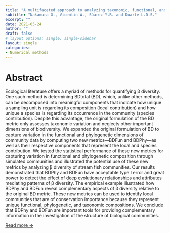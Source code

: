 ```yaml
---
title: "A multifaceted approach to analyzing taxonomic, functional, and phylogenetic β diversity"
subtitle: "Nakamura G., Vicentin W., Súarez Y.R. and Duarte L.D.S."
excerpt: ""
date: 2021-05-24
author: ""
draft: false
# layout options: single, single-sidebar
layout: single
categories:
- Numerical methods
---
```


# Abstract

Ecological literature offers a myriad of methods for quantifying β diversity. One such method is determining BDtotal (BD), which, unlike other methods, can be decomposed into meaningful components that indicate how unique a sampling unit is regarding its composition (local contribution) and how unique a species is regarding its occurrence in the community (species contribution). Despite this advantage, the original formulation of the BD metric only assesses taxonomic variation and neglects other important dimensions of biodiversity. We expanded the original formulation of BD to capture variation in the functional and phylogenetic dimensions of community data by computing two new metrics—BDFun and BDPhy—as well as their respective components that represent the local and species contribution. We tested the statistical performance of these new metrics for capturing variation in functional and phylogenetic composition through simulated communities and illustrated the potential use of these new metrics by analyzing β diversity of stream fish communities. Our results demonstrated that BDPhy and BDFun have acceptable type I error and great power to detect the effect of deep evolutionary relationships and attributes mediating patterns of β diversity. The empirical example illustrated how BDPhy and BDFun reveal complementary aspects of β diversity relative to the original BD metric. These new metrics can be used to identify local communities that are of conservation importance because they represent unique functional, phylogenetic, and taxonomic compositions. We conclude that BDPhy and BDFun are important tools for providing complementary information in the investigation of the structure of biological communities.

[Read more ->](https://esajournals.onlinelibrary.wiley.com/doi/abs/10.1002/ecy.3122)
